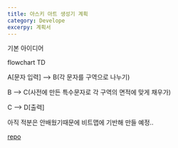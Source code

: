 ```yaml
---
title: 아스키 아트 생성기 계획
category: Develope
excerpy: 계획서
---
```

기본 아이디어

flowchart TD

  A[문자 입력] --> B(각 문자를 구역으로 나누기)
  
  B --> C(사전에 만든 특수문자로 각 구역의 면적에 맞게 채우가)
  
  C --> D[출력]

아직 적분은 안배웠기때문에 비트맵에 기반해 만들 예정..

[repo](https://github.com/repryty/ASCII_art_gen)
